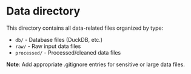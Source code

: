 # Data directory
This directory contains all data-related files organized by type:

- `db/` - Database files (DuckDB, etc.)
- `raw/` - Raw input data files
- `processed/` - Processed/cleaned data files

**Note**: Add appropriate .gitignore entries for sensitive or large data files.